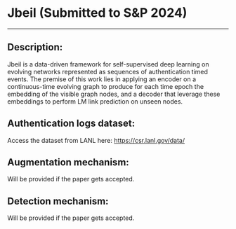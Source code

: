 # Jbeil (Submitted to S&P 2024)
<hr>

## Description:
Jbeil is a data-driven framework for self-supervised deep learning on evolving networks represented as sequences of authentication timed events. The premise of this work lies in applying an encoder on a continuous-time evolving graph to produce for each time epoch the embedding of the visible graph nodes, and a decoder that leverage these embeddings to perform LM link prediction on unseen nodes.

## Authentication logs dataset:
Access the dataset from LANL here: https://csr.lanl.gov/data/

## Augmentation mechanism:
Will be provided if the paper gets accepted.

## Detection mechanism:
Will be provided if the paper gets accepted.
